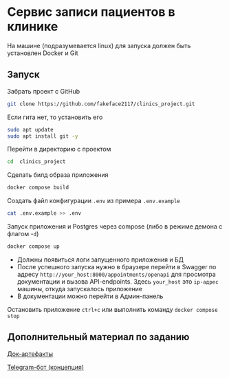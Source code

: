 # Сервис записи пациентов в клинике

На машине (подразумевается linux) для запуска должен быть установлен Docker и Git

## Запуск

Забрать проект с GitHub 
```bash
git clone https://github.com/fakeface2117/clinics_project.git
```
Если гита нет, то установить его
```bash
sudo apt update
sudo apt install git -y
```
Перейти в директорию с проектом
```bash
cd  clinics_project
```
Сделать билд образа приложения
```bash
docker compose build
```
Создать файл конфигурации `.env` из примера `.env.example`
```bash
cat .env.example >> .env
```
Запуск приложения и Postgres через compose (либо в режиме демона с флагом -`d`)
```bash
docker compose up
```
- Должны появиться логи запущенного приложения и БД
- После успешного запуска нужно в браузере перейти в Swagger по адресу `http://your_host:8000/appointments/openapi` для просмотра документации и вызова API-endpoints. Здесь `your_host` это `ip-адрес` машины, откуда запускалось приложение
- В документации можно перейти в Админ-панель

Остановить приложение `ctrl+c` или выполнить команду `docker compose stop`

## Дополнительный материал по заданию

[Док-артефакты](doc_artefacts%2FREADME.md)

[Telegram-бот (концепция)](telegram_bot%2FREADME.md)
